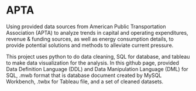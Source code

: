 # APTA
Using provided data sources from American Public Transportation Association (APTA) to analyze trends in capital and operating expenditures, revenue &amp; funding sources, as well as energy consumption details, to provide potential solutions and methods to alleviate current pressure.

This project uses python to do data cleaning, SQL for database, and tableau to make data visualization for the analysis. In this github page, provided Data Definition Language (DDL) and Data Manipulation Language (DML) for SQL, .mwb format that is database document created by MySQL Workbench, .twbx for Tableau file, and a set of cleaned datasets.
